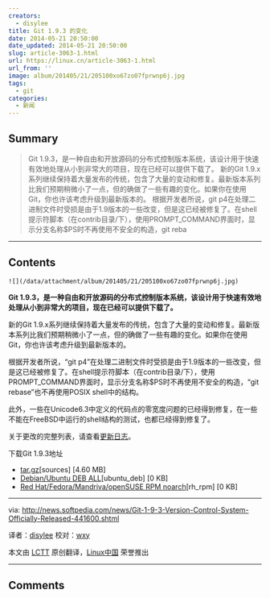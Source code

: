 ```yaml
---
creators:
  - disylee
title: Git 1.9.3 的变化
date: 2014-05-21 20:50:00
date_updated: 2014-05-21 20:50:00
slug: article-3063-1.html
url: https://linux.cn/article-3063-1.html
url_from: ''
image: album/201405/21/205100xo67zo07fprwnp6j.jpg
tags:
  - git
categories:
  - 新闻
---
```


## Summary

> Git 1.9.3，是一种自由和开放源码的分布式控制版本系统，该设计用于快速有效地处理从小到非常大的项目，现在已经可以提供下载了。 新的Git 1.9.x系列继续保持着大量发布的传统，包含了大量的变动和修复。最新版本系列比我们预期稍微小了一点，但的确做了一些有趣的变化。如果你在使用Git，你也许该考虑升级到最新版本的。 根据开发者所说，git p4在处理二进制文件时受损是由于1.9版本的一些改变，但是这已经被修复了。在shell提示符脚本（在contrib目录/下），使用PROMPT_COMMAND界面时，显示分支名称$PS时不再使用不安全的构造，git reba

***

<!-- more -->

## Contents

`![](/data/attachment/album/201405/21/205100xo67zo07fprwnp6j.jpg)`

**Git 1.9.3，是一种自由和开放源码的分布式控制版本系统，该设计用于快速有效地处理从小到非常大的项目，现在已经可以提供下载了。**

新的Git 1.9.x系列继续保持着大量发布的传统，包含了大量的变动和修复。最新版本系列比我们预期稍微小了一点，但的确做了一些有趣的变化。如果你在使用Git，你也许该考虑升级到最新版本的。

根据开发者所说，“git p4”在处理二进制文件时受损是由于1.9版本的一些改变，但是这已经被修复了。在shell提示符脚本（在contrib目录/下），使用PROMPT\_COMMAND界面时，显示分支名称$PS时不再使用不安全的构造，“git rebase”也不再使用POSIX shell中的结构。

此外，一些在Unicode6.3中定义的代码点的零宽度问题的已经得到修复，在一些不能在FreeBSD中运行的shell结构的测试，也都已经得到修复了。

关于更改的完整列表，请查看[更新日志](https://github.com/git/git/blob/master/Documentation/RelNotes/1.9.3.txt)。

下载Git 1.9.3地址

* [tar.gz](https://github.com/git/git/archive/v1.9.3.tar.gz)[sources] [4.60 MB]
* [Debian/Ubuntu DEB ALL](http://git-scm.com/download/linux)[ubuntu\_deb] [0 KB]
* [Red Hat/Fedora/Mandriva/openSUSE RPM noarch](http://git-scm.com/download/linux)[rh\_rpm] [0 KB]

---

via: <http://news.softpedia.com/news/Git-1-9-3-Version-Control-System-Officially-Released-441600.shtml>

译者：[disylee](https://github.com/disylee) 校对：[wxy](https://github.com/wxy)

本文由 [LCTT](https://github.com/LCTT/TranslateProject) 原创翻译，[Linux中国](https://linux.cn/) 荣誉推出

***

## Comments
